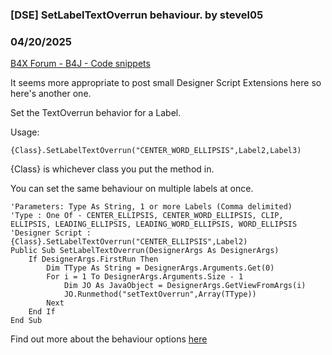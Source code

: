 ### [DSE] SetLabelTextOverrun behaviour. by stevel05
### 04/20/2025
[B4X Forum - B4J - Code snippets](https://www.b4x.com/android/forum/threads/143082/)

It seems more appropriate to post small Designer Script Extensions here so here's another one.  
  
Set the TextOverrun behavior for a Label.  
  
Usage:  
  

```B4X
{Class}.SetLabelTextOverrun("CENTER_WORD_ELLIPSIS",Label2,Label3)
```

  
{Class} is whichever class you put the method in.  
  
You can set the same behaviour on multiple labels at once.  
  

```B4X
'Parameters: Type As String, 1 or more Labels (Comma delimited)  
'Type : One Of - CENTER_ELLIPSIS, CENTER_WORD_ELLIPSIS, CLIP, ELLIPSIS, LEADING_ELLIPSIS, LEADING_WORD_ELLIPSIS, WORD_ELLIPSIS  
'Designer Script : {Class}.SetLabelTextOverrun("CENTER_ELLIPSIS",Label2)  
Public Sub SetLabelTextOverrun(DesignerArgs As DesignerArgs)  
    If DesignerArgs.FirstRun Then  
        Dim TType As String = DesignerArgs.Arguments.Get(0)  
        For i = 1 To DesignerArgs.Arguments.Size - 1  
            Dim JO As JavaObject = DesignerArgs.GetViewFromArgs(i)  
            JO.Runmethod("setTextOverrun",Array(TType))  
        Next  
    End If  
End Sub
```

  
  
Find out more about the behaviour options [here](https://docs.oracle.com/javase/8/javafx/api/javafx/scene/control/OverrunStyle.html)